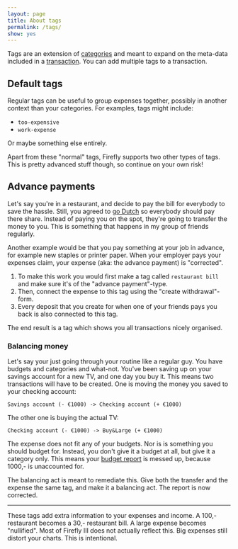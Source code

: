 ```yaml
---
layout: page
title: About tags
permalink: /tags/
show: yes
---
```


Tags are an extension of [categories](/categories/) and meant to expand on the meta-data included in a [transaction](/transactions/). You can add multiple tags to a transaction.

## Default tags

Regular tags can be useful to group expenses together, possibly in another context than your categories. For examples, tags might include:

* `too-expensive`
* `work-expense`

Or maybe something else entirely. 

Apart from these "normal" tags, Firefly supports two other types of tags. This is pretty advanced stuff though, so continue on your own risk!

## Advance payments

Let's say you're in a restaurant, and decide to pay the bill for everybody to save the hassle. Still, you agreed to [go Dutch](https://en.wikipedia.org/wiki/Going_Dutch) so everybody should pay there share. Instead of paying you on the spot, they're going to transfer the money to you. This is something that happens in my group of friends regularly.

Another example would be that you pay something at your job in advance, for example new staples or printer paper. When your employer pays your expenses claim, your expense (aka: the advance payment) is "corrected".

1. To make this work you would first make a tag called `restaurant bill` and make sure it's of the "advance payment"-type.
2. Then, connect the expense to this tag using the "create withdrawal"-form.
3. Every deposit that you create for when one of your friends pays you back is also connected to this tag.

The end result is a tag which shows you all transactions nicely organised.

### Balancing money

Let's say your just going through your routine like a regular guy. You have budgets and categories and what-not. You've been saving up on your savings account for a new TV, and one day you buy it. This means two transactions will have to be created. One is moving the money you saved to your checking account:

`Savings account (- €1000) -> Checking account (+ €1000)`

 The other one is buying the actual TV:

 `Checking account (- €1000) -> Buy&Large (+ €1000)`

 The expense does not fit any of your budgets. Nor is is something you should budget for. Instead, you don't give it a budget at all, but give it a category only. This means your [budget report](/reports/) is messed up, because 1000,- is unaccounted for.

The balancing act is meant to remediate this. Give both the transfer and the expense the same tag, and make it a balancing act. The report is now corrected.


<hr>

These tags add extra information to your expenses and income. A 100,- restaurant becomes a 30,- restaurant bill. A large expense becomes "nullified". Most of Firefly III does not actually reflect this. Big expenses still distort your charts. This is intentional.
